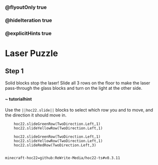 ### @flyoutOnly true
### @hideIteration true
### @explicitHints true


# Laser Puzzle

## Step 1
Solid blocks stop the laser! Slide all 3 rows on the floor to make the laser pass-through the glass blocks and turn on the light at the other side. 

#### ~ tutorialhint 
Use the ``||hoc22.slide||`` blocks to select which row you and to move, and the direction it should move in.



```ghost
    hoc22.slideGreenRow(TwoDirection.Left,1)
    hoc22.slideYellowRow(TwoDirection.Left,1)
```
```template
    hoc22.slideGreenRow(TwoDirection.Left,1)
    hoc22.slideYellowRow(TwoDirection.Left,1)
    hoc22.slideRedRow(TwoDirection.Left,3)
      
```
```package
minecraft-hoc22=github:ReWrite-Media/hoc22-ts#v0.3.11
```